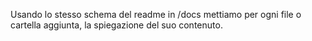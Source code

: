 Usando lo stesso schema del readme in /docs mettiamo per ogni file o cartella aggiunta, la spiegazione del suo contenuto.
